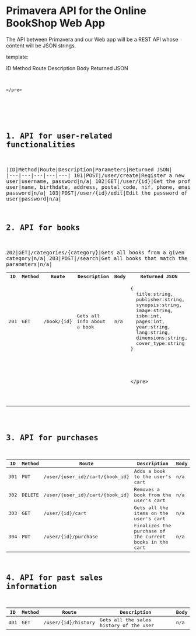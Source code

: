 # Primavera API for the Online BookShop Web App

The API between Primavera and our Web app will be a REST API whose content will be JSON strings.

template:

<tr>
  <th>ID</th>
  <th>Method</th>
  <th>Route</th>
  <th>Description</th>
  <th>Body</th>
  <th>Returned JSON</th>
</tr>
<tr>
  <td></td>
  <td></td>
  <td></td>
  <td></td>
  <td></td>
  <td>
    <pre>
    
    </pre>
  </td>
</tr>

## 1. API for user-related functionalities

|ID|Method|Route|Description|Parameters|Returned JSON|
|---|---|---|---|---|
101|POST|/user/create|Register a new user|username, password|n/a|
102|GET|/user/{id}|Get the profile of an user|name, birthdate, address, postal_code, nif, phone, email, username, password|n/a|
103|POST|/user/{id}/edit|Edit the password of an user|password|n/a|

## 2. API for books

<table>
<tr>
  <th>ID</th>
  <th>Method</th>
  <th>Route</th>
  <th>Description</th>
  <th>Body</th>
  <th>Returned JSON</th>
</tr>
<tr>
  <td>201</td>
  <td>GET</td>
  <td>/book/{id}</td>
  <td>Gets all info about a book</td>
  <td>n/a</td>
  <td>
    <pre>
{
  title:string,
  publisher:string,
  synopsis:string,
  image:string,
  isbn:int,
  pages:int,
  year:string,
  lang:string,
  dimensions:string,
  cover_type:string
}
    </pre>
  </td>
</tr>
<tr>
  <td></td>
  <td></td>
  <td></td>
  <td></td>
  <td></td>
  <td>
    <pre>
    
    </pre>
  </td>
</tr>

202|GET|/categories/{category}|Gets all books from a given category|n/a|
203|POST|/search|Get all books that match the specified parameters|n/a|
</table>

## 3. API for purchases

|ID|Method|Route|Description|Body|
|---|---|---|---|---|
301|PUT|/user/{user_id}/cart/{book_id}|Adds a book to the user's cart| n/a|
302|DELETE|/user/{user_id}/cart/{book_id}|Removes a book from the user's cart| n/a|
303|GET|/user/{id}/cart|Gets all the items on the user's cart| n/a|
304|PUT|/user/{id}/purchase|Finalizes the purchase of the current books in the cart|n/a|

## 4. API for past sales information

|ID|Method|Route|Description|Body|
|---|---|---|---|---|
401|GET|/user/{id}/history|Gets all the sales history of the user|n/a|
